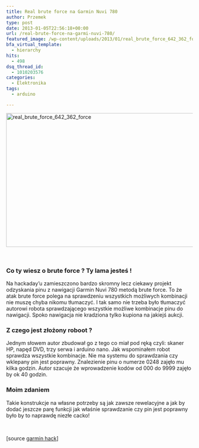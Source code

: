 ```yaml
---
title: Real brute force na Garmin Nuvi 780
author: Przemek
type: post
date: 2013-01-05T22:56:18+00:00
url: /real-brute-force-na-garmi-nuvi-780/
featured_image: /wp-content/uploads/2013/01/real_brute_force_642_362_force.jpg
bfa_virtual_template:
  - hierarchy
hits:
  - 498
dsq_thread_id:
  - 1010203576
categories:
  - Elektronika
tags:
  - arduino

---
```

<a href="http://techfreak.pl/real-brute-force-na-garmi-nuvi-780/real_brute_force_642_362_force/" rel="attachment wp-att-738"><img class="aligncenter size-full wp-image-738" alt="real_brute_force_642_362_force" src="http://techfreak.pl/wp-content/uploads/2013/01/real_brute_force_642_362_force.jpg" width="642" height="362" /></a>

&nbsp;

### Co ty wiesz o brute force ? Ty lama jesteś !

<!--more-->

Na hackaday&#8217;u zamieszczono bardzo skromny lecz ciekawy projekt odzyskania pinu z nawigacji Garmin Nuvi 780 metodą brute force. To że atak brute force polega na sprawdzeniu wszystkich możliwych kombinacji nie muszę chyba nikomu tłumaczyć. I tak samo nie trzeba było tłumaczyć autorowi robota sprawdzającego wszystkie możliwe kombinacje pinu do nawigacji. Spoko nawigacja nie kradziona tylko kupiona na jakiejś aukcji.

### Z czego jest złożony roboot ?

Jednym słowem autor zbudował go z tego co miał pod ręką czyli: skaner HP, napęd DVD, trzy serwa i arduino nano. Jak wspominałem robot sprawdza wszystkie kombinacje. Nie ma systemu do sprawdzania czy wklepany pin jest poprawny. Znalezienie pinu o numerze 0248 zajęło mu kilka godzin. Autor szacuje że wprowadzenie kodów od 000 do 9999 zajęło by ok 40 godzin.

### Moim zdaniem

Takie konstrukcje na własne potrzeby są jak zawsze rewelacyjne a jak by dodać jeszcze parę funkcji jak właśnie sprawdzanie czy pin jest poprawny było by to naprawdę niezłe cacko!

&nbsp;



[source <a href="http://www.dashfest.com/?p=393" target="_blank">garmin hack</a>]

&nbsp;